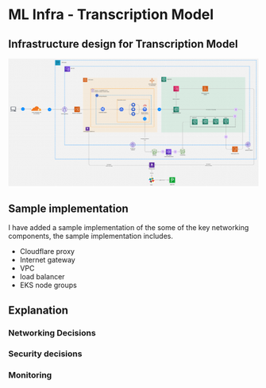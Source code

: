# ML Infra - Transcription Model

## Infrastructure design for Transcription Model

![architecture diagram](./architecture-diagram.png)

## Sample implementation
I have added a sample implementation of the some of the key networking components, the sample implementation includes.
  - Cloudflare proxy 
  - Internet gateway
  - VPC
  - load balancer
  - EKS node groups

## Explanation 

### Networking Decisions

### Security decisions 

### Monitoring 

